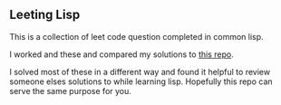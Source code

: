 ## Leeting Lisp
This is a collection of leet code question completed in common lisp.

I worked and these and compared my solutions to [this repo](https://github.com/rrcgat/LeetCode/blob/master/common-lisp/).

I solved most of these in a different way and found it helpful to review someone elses solutions to while learning lisp.
Hopefully this repo can serve the same purpose for you.
